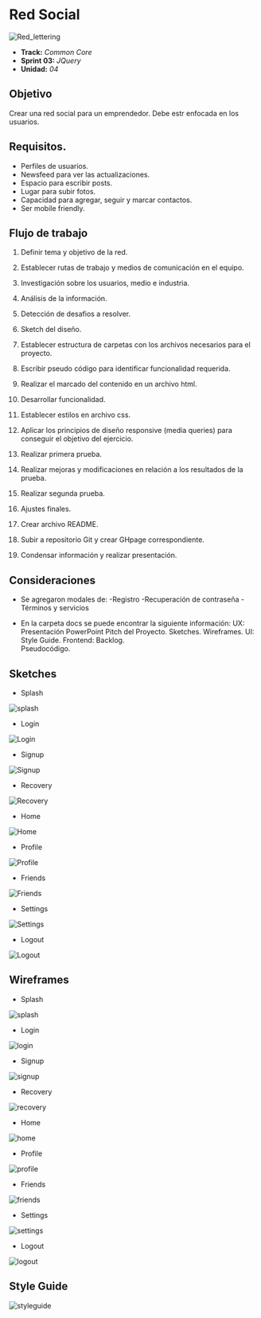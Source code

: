 # Red Social

![Red_lettering](https://raw.githubusercontent.com/Kamoseal/Sprint03-SocialNetwork/master/docs/ux/wireframes/home.jpg)

* **Track:** _Common Core_
* **Sprint 03:** _JQuery_
* **Unidad:** _04_

## Objetivo
Crear una red social para un emprendedor. Debe estr enfocada en los usuarios.

## Requisitos.

* Perfiles de usuarios.
* Newsfeed para ver las actualizaciones.
* Espacio para escribir posts.
* Lugar para subir fotos.
* Capacidad para agregar, seguir y marcar contactos.
* Ser mobile friendly.


## Flujo de trabajo

1. Definir tema y objetivo de la red.

2. Establecer rutas de trabajo y medios de comunicación en el equipo.

3. Investigación sobre los usuarios, medio e industria.

4. Análisis de la información.

5. Detección de desafios a resolver.

6. Sketch del diseño.

7. Establecer estructura de carpetas con los archivos necesarios para el proyecto.

8. Escribir pseudo código para identificar funcionalidad requerida.

9. Realizar el marcado del contenido en un archivo html.

10. Desarrollar funcionalidad.

11. Establecer estilos en archivo css.

12. Aplicar los principios de diseño responsive (media queries) para conseguir el objetivo del ejercicio.

13. Realizar primera prueba.

14. Realizar mejoras y modificaciones en relación a los resultados de la prueba.

15. Realizar segunda prueba.

16. Ajustes finales.

17. Crear archivo README.

18. Subir a repositorio Git y crear GHpage correspondiente.

19. Condensar información y realizar presentación.

## Consideraciones

* Se agregaron modales de:
  -Registro
  -Recuperación de contraseña
  -Términos y servicios

* En la carpeta docs se puede encontrar la siguiente información:
        UX:       Presentación PowerPoint Pitch del Proyecto.
                  Sketches.
                  Wireframes.
        UI:       Style Guide.
        Frontend: Backlog.   
                  Pseudocódigo.

## Sketches
* Splash

![splash](docs/ux/sketches/Splash.png)

* Login

![Login](docs/ux/sketches/Login.png)

* Signup

![Signup](docs/ux/sketches/Signup.png)

* Recovery

![Recovery](docs/ux/sketches/Recovery.png)

* Home

![Home](docs/ux/sketches/Home.png)

* Profile

![Profile](docs/ux/sketches/Profile.png)

* Friends

![Friends](docs/ux/sketches/Friends.png)

* Settings

![Settings](docs/ux/sketches/Settings.png)

* Logout

![Logout](docs/ux/sketches/Logout.png)

## Wireframes

* Splash

![splash](docs/ux/wireframes/splash.jpg)

* Login

![login](docs/ux/wireframes/login.jpg)

* Signup

![signup](docs/ux/wireframes/signup.jpg)

* Recovery

![recovery](docs/ux/wireframes/recovery.jpg)

* Home

![home](docs/ux/wireframes/home.jpg)

* Profile

![profile](docs/ux/wireframes/Profile.jpg)

* Friends

![friends](docs/ux/wireframes/friends.jpg)

* Settings

![settings](docs/ux/wireframes/settings.jpg)

* Logout

![logout](docs/ux/wireframes/logout.jpg)

## Style Guide

![styleguide](docs/ui/llstyleguide.jpg)
